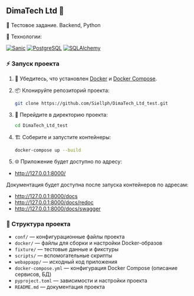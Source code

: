 ## DimaTech Ltd 🚀

📝 Тестовое задание. Backend, Python

🚀 Технологии:

[![Sanic](https://img.shields.io/badge/Sanic-25.3.0-blue?logo=sanic)](https://sanic.dev/)
[![PostgreSQL](https://img.shields.io/badge/PostgreSQL-15.0-blue?logo=postgresql)](https://www.postgresql.org/)
[![SQLAlchemy](https://img.shields.io/badge/SQLAlchemy-2.0.41-red?logo=python)](https://www.sqlalchemy.org/)

### ⚡️ Запуск проекта

1. 🐳 Убедитесь, что установлен [Docker](https://www.docker.com/) и [Docker Compose](https://docs.docker.com/compose/).
2. 📦 Клонируйте репозиторий проекта:
    ```bash
    git clone https://github.com/Siellph/DimaTech_Ltd_test.git
    ```
3. 📂 Перейдите в директорию проекта:
    ```bash
    cd DimaTech_Ltd_test
    ```
4. 🏗️ Соберите и запустите контейнеры:
    ```bash
    docker-compose up --build
    ```

3. 🌐 Приложение будет доступно по адресу:
- http://127.0.0.1:8000/

Документация будет доступна после запуска контейнеров по адресам:
- http://127.0.0.1:8000/docs
- http://127.0.0.1:8000/docs/redoc
- http://127.0.0.1:8000/docs/swagger

### 📁 Структура проекта

- `conf/` — конфигурационные файлы проекта
- `docker/` — файлы для сборки и настройки Docker-образов
- `fixture/` — тестовые данные и фикстуры
- `scripts/` — вспомогательные скрипты
- `webappapp/` — исходный код приложения
- `docker-compose.yml` — конфигурация Docker Compose (описание сервисов, БД)
- `pyproject.toml` — зависимости и настройки проекта
- `README.md` — документация проекта
